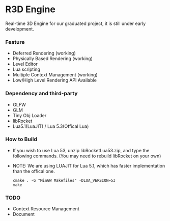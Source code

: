# R3D Engine
Real-time 3D Engine for our graduated project, it is still under early development.

### Feature
  - Deferred Rendering (working)
  - Physically Based Rendering (working)
  - Level Editor
  - Lua scripting
  - Multiple Context Management (working)
  - Low/High Level Rendering API Available

### Dependency and third-party
  - GLFW
  - GLM
  - Tiny Obj Loader
  - libRocket
  - Lua5.1(LuaJIT) / Lua 5.3(Offical Lua)

### How to Build

  - If you wish to use Lua 53, unzip libRocketLua53.zip, and type the following commands. (You may need to rebuild libRocket on your own)
  - NOTE: We are using LUAJIT for Lua 5.1, which has faster implementation than the offical one.
  
        cmake . -G "MinGW Makefiles" -DLUA_VERSION=53
        make

### TODO
  - Context Resource Management
  - Document
